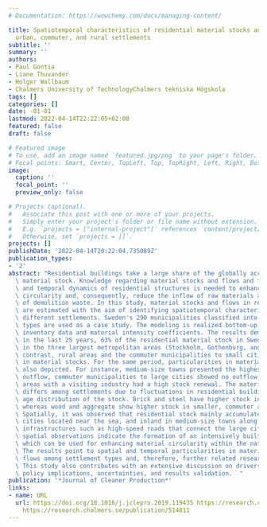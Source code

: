 ```yaml
---
# Documentation: https://wowchemy.com/docs/managing-content/

title: Spatiotemporal characteristics of residential material stocks and flows in
  urban, commuter, and rural settlements
subtitle: ''
summary: ''
authors:
- Paul Gontia
- Liane Thuvander
- Holger Wallbaum
- Chalmers University of TechnologyChalmers tekniska Högskola
tags: []
categories: []
date: -01-01
lastmod: 2022-04-14T22:22:05+02:00
featured: false
draft: false

# Featured image
# To use, add an image named `featured.jpg/png` to your page's folder.
# Focal points: Smart, Center, TopLeft, Top, TopRight, Left, Right, BottomLeft, Bottom, BottomRight.
image:
  caption: ''
  focal_point: ''
  preview_only: false

# Projects (optional).
#   Associate this post with one or more of your projects.
#   Simply enter your project's folder or file name without extension.
#   E.g. `projects = ["internal-project"]` references `content/project/deep-learning/index.md`.
#   Otherwise, set `projects = []`.
projects: []
publishDate: '2022-04-14T20:22:04.735089Z'
publication_types:
- '2'
abstract: "Residential buildings take a large share of the globally accumulated construction\
  \ material stock. Knowledge regarding material stocks and flows and the spatial\
  \ and temporal dynamics of residential structures is needed to enhance material\
  \ circularity and, consequently, reduce the inflow of raw materials and the outflow\
  \ of demolition waste. In this study, material stocks and flows in residential buildings\
  \ are estimated with the aim of identifying spatiotemporal characteristics among\
  \ different settlements. Sweden's 290 municipalities classified into eight settlement\
  \ types are used as a case study. The modeling is realized bottom-up, with statistical\
  \ inventory data and material intensity coefficients. The results demonstrate that,\
  \ in the last 25 years, 63% of the residential material stock in Sweden has accumulated\
  \ in the three largest metropolitan areas (Stockholm, Gothenburg, and Malmö). In\
  \ contrast, rural areas and the commuter municipalities to small cities show a decrease\
  \ in material stocks. For the same period, particularities in material flows were\
  \ also depicted. For instance, medium-size towns presented the highest inflow and\
  \ outflow, commuter municipalities to large cities showed no outflow, and rural\
  \ areas with a visiting industry had a high stock renewal. The material composition\
  \ differs among settlements due to fluctuations in residential building type and\
  \ age distribution of the stock. Brick and steel have higher stock in larger settlements,\
  \ whereas wood and aggregate show higher stock in smaller, commuter and rural settlements.\
  \ Spatially, it was observed that residential stock mainly accumulates in large\
  \ cities located near the sea, and inland in medium-size towns along large transportation\
  \ infrastructures such as high-speed roads that connect the large cities. These\
  \ spatial observations indicate the formation of an intensively built human corridor,\
  \ which can be used for enhancing material circularity within the national boundaries.\
  \ The results point to spatial and temporal particularities in material stocks and\
  \ flows among settlement types and, therefore, further related research is recommended.\
  \ This study also contributes with an extensive discussion on drivers of stock accumulation,\
  \ policy implications, uncertainties, and results validation.  "
publication: '*Journal of Cleaner Production*'
links:
- name: URL
  url: https://doi.org/10.1016/j.jclepro.2019.119435 https://research.chalmers.se/publication/514641
    https://research.chalmers.se/publication/514811
---
```

